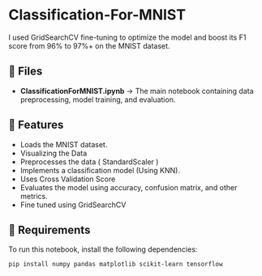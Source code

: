# Classification-For-MNIST
I used GridSearchCV fine-tuning to optimize the model and boost its F1 score from 96% to 97%+ on the MNIST dataset.

## 📂 Files  
- **ClassificationForMNIST.ipynb** → The main notebook containing data preprocessing, model training, and evaluation.  

## 🚀 Features  
- Loads the MNIST dataset.
- Visualizing the Data 
- Preprocesses the data ( StandardScaler )
- Implements a classification model (Using KNN).
- Uses Cross Validation Score
- Evaluates the model using accuracy, confusion matrix, and other metrics.
- Fine tuned using GridSearchCV  

## 🔧 Requirements  
To run this notebook, install the following dependencies:  
```bash
pip install numpy pandas matplotlib scikit-learn tensorflow
